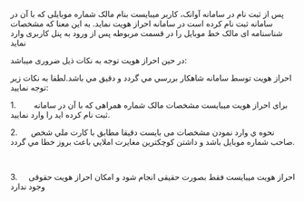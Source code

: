 <p>پس از ثبت نام در سامانه آوانک، کاربر میبایست بنام مالک شماره موبایلی که با آن در سامانه ثبت نام کرده است در سامانه احراز هویت نماید. به این معنا که مشخصات شناسنامه ای مالک خط موبایل را در قسمت مربوطه پس از ورود به پنل کاربری وارد نماید</p><p>در حین احراز هویت توجه به نکات ذیل ضروری میباشد:</p><p>احراز هويت توسط سامانه شاهکار بررسي مي گردد و دقيق مي باشد.لطفا به نکات زیر توجه نماييد:</p><p>1.&nbsp;&nbsp;&nbsp;&nbsp;&nbsp;&nbsp;&nbsp; برای احراز هویت میبایست مشخصات مالک شماره همراهی که با آن در سامانه ثبت نام کرده اید را وارد نماييد.</p><p>2.&nbsp;&nbsp;&nbsp;&nbsp;&nbsp; نحوه ي وارد نمودن مشخصات می بایست دقيقا مطابق با کارت ملي شخص صاحب شماره موبایل باشد و داشتن کوچکترين مغايرت املايي باعث بروز خطا مي گردد.</p><p>&nbsp;</p><p>3.&nbsp;&nbsp;&nbsp;&nbsp; احراز هویت میبایست فقط بصورت حقیقی انجام شود و امکان احراز هویت حقوقی وجود ندارد</p>